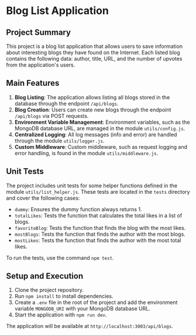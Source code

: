 # Blog List Application

## Project Summary

This project is a blog list application that allows users to save information about interesting blogs they have found on the Internet. Each listed blog contains the following data: author, title, URL, and the number of upvotes from the application's users.

## Main Features

1. **Blog Listing**: The application allows listing all blogs stored in the database through the endpoint `/api/blogs`.
2. **Blog Creation**: Users can create new blogs through the endpoint `/api/blogs` via POST requests.
3. **Environment Variable Management**: Environment variables, such as the MongoDB database URL, are managed in the module `utils/config.js`.
4. **Centralized Logging**: All log messages (info and error) are handled through the module `utils/logger.js`.
5. **Custom Middleware**: Custom middleware, such as request logging and error handling, is found in the module `utils/middleware.js`.

## Unit Tests

The project includes unit tests for some helper functions defined in the module `utils/list_helper.js`. These tests are located in the `tests` directory and cover the following cases:

- `dummy`: Ensures the dummy function always returns 1.
- `totalLikes`: Tests the function that calculates the total likes in a list of blogs.
- `favoriteBlog`: Tests the function that finds the blog with the most likes.
- `mostBlogs`: Tests the function that finds the author with the most blogs.
- `mostLikes`: Tests the function that finds the author with the most total likes.

To run the tests, use the command `npm test`.

## Setup and Execution

1. Clone the project repository.
2. Run `npm install` to install dependencies.
3. Create a `.env` file in the root of the project and add the environment variable `MONGODB_URI` with your MongoDB database URL.
4. Start the application with `npm run dev`.

The application will be available at `http://localhost:3003/api/blogs`.

